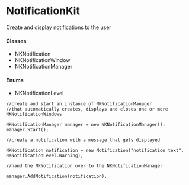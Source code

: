# NotificationKit

Create and display notifications to the user

#### Classes
- NKNotification
- NKNotificationWindow
- NKNotificationManager

#### Enums
- NKNotificationLevel

~~~~
//create and start an instance of NKNotificationManager
//that automatically creates, displays and closes one or more NKNotificationWindows

NKNotificationManager manager = new NKNotificationManager();
manager.Start();

//create a notification with a message that gets displayed

NKNotification notification = new Notification("notification text", NKNotificationLevel.Warning);

//hand the NKNotification over to the NKNotificationManager

manager.AddNotification(notification);
~~~~






